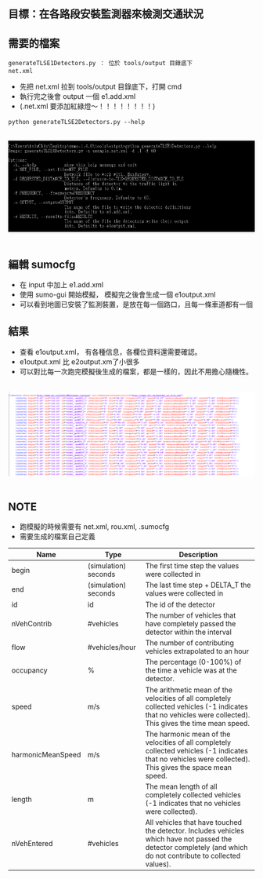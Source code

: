 目標：在各路段安裝監測器來檢測交通狀況
---
需要的檔案
---
```
generateTLSE1Detectors.py ： 位於 tools/output 目錄底下
net.xml
```
* 先把 net.xml 拉到 tools/output 目錄底下，打開 cmd
* 執行完之後會 output 一個 e1.add.xml
* (.net.xml 要添加紅綠燈～！！！！！！！！)
```
python generateTLSE2Detectors.py --help
```
</br>
<div align=center> <img src="https://github.com/AvisChiu/SUMO/blob/master/Induction%20Loops%20Detectors(E1)/figure/figure1.PNG" /></div>
</br> 

編輯 sumocfg
---
* 在 input 中加上 e1.add.xml
* 使用 sumo-gui 開始模擬， 模擬完之後會生成一個 e1output.xml
* 可以看到地圖已安裝了監測裝置，是放在每一個路口，且每一條車道都有一個


結果
---
* 查看 e1output.xml， 有各種信息，各欄位資料還需要確認。
*  e1output.xml 比  e2output.xm了小很多
* 可以對比每一次跑完模擬後生成的檔案，都是一樣的，因此不用擔心隨機性。

</br>
<div align=center> <img src="https://github.com/AvisChiu/SUMO/blob/master/Induction%20Loops%20Detectors(E1)/figure/figure2.PNG" /></div>
</br> 

NOTE
---
* 跑模擬的時候需要有 net.xml, rou.xml, .sumocfg
* 需要生成的檔案自己定義

| Name | Type | Description |
| --- | --- | --- |
|begin|(simulation) seconds|	The first time step the values were collected in|
|end	|(simulation) seconds	|The last time step + DELTA_T the values were collected in|
|id	|id|	The id of the detector|
|nVehContrib	|#vehicles|	The number of vehicles that have completely passed the detector within the interval|
|flow	|#vehicles/hour|	The number of contributing vehicles extrapolated to an hour|
|occupancy|	%	|The percentage (0-100%) of the time a vehicle was at the detector.|
|speed	|m/s|	The arithmetic mean of the velocities of all completely collected vehicles (-1 indicates that no vehicles were collected). This gives the time mean speed.|
|harmonicMeanSpeed	|m/s	|The harmonic mean of the velocities of all completely collected vehicles (-1 indicates that no vehicles were collected). This gives the space mean speed.|
|length	|m|	The mean length of all completely collected vehicles (-1 indicates that no vehicles were collected).|
|nVehEntered	|#vehicles	|All vehicles that have touched the detector. Includes vehicles which have not passed the detector completely (and which do not contribute to collected values).|
